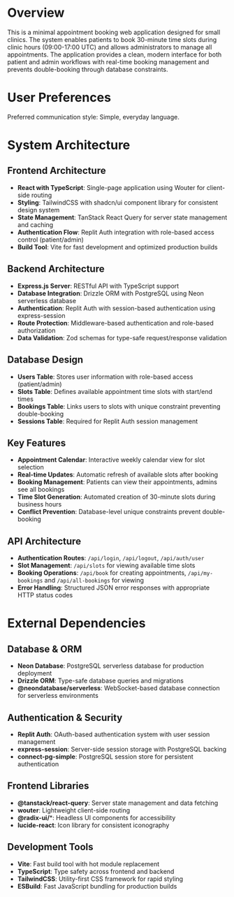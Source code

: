 # Overview

This is a minimal appointment booking web application designed for small clinics. The system enables patients to book 30-minute time slots during clinic hours (09:00-17:00 UTC) and allows administrators to manage all appointments. The application provides a clean, modern interface for both patient and admin workflows with real-time booking management and prevents double-booking through database constraints.

# User Preferences

Preferred communication style: Simple, everyday language.

# System Architecture

## Frontend Architecture
- **React with TypeScript**: Single-page application using Wouter for client-side routing
- **Styling**: TailwindCSS with shadcn/ui component library for consistent design system
- **State Management**: TanStack React Query for server state management and caching
- **Authentication Flow**: Replit Auth integration with role-based access control (patient/admin)
- **Build Tool**: Vite for fast development and optimized production builds

## Backend Architecture
- **Express.js Server**: RESTful API with TypeScript support
- **Database Integration**: Drizzle ORM with PostgreSQL using Neon serverless database
- **Authentication**: Replit Auth with session-based authentication using express-session
- **Route Protection**: Middleware-based authentication and role-based authorization
- **Data Validation**: Zod schemas for type-safe request/response validation

## Database Design
- **Users Table**: Stores user information with role-based access (patient/admin)
- **Slots Table**: Defines available appointment time slots with start/end times
- **Bookings Table**: Links users to slots with unique constraint preventing double-booking
- **Sessions Table**: Required for Replit Auth session management

## Key Features
- **Appointment Calendar**: Interactive weekly calendar view for slot selection
- **Real-time Updates**: Automatic refresh of available slots after booking
- **Booking Management**: Patients can view their appointments, admins see all bookings
- **Time Slot Generation**: Automated creation of 30-minute slots during business hours
- **Conflict Prevention**: Database-level unique constraints prevent double-booking

## API Architecture
- **Authentication Routes**: `/api/login`, `/api/logout`, `/api/auth/user`
- **Slot Management**: `/api/slots` for viewing available time slots
- **Booking Operations**: `/api/book` for creating appointments, `/api/my-bookings` and `/api/all-bookings` for viewing
- **Error Handling**: Structured JSON error responses with appropriate HTTP status codes

# External Dependencies

## Database & ORM
- **Neon Database**: PostgreSQL serverless database for production deployment
- **Drizzle ORM**: Type-safe database queries and migrations
- **@neondatabase/serverless**: WebSocket-based database connection for serverless environments

## Authentication & Security
- **Replit Auth**: OAuth-based authentication system with user session management
- **express-session**: Server-side session storage with PostgreSQL backing
- **connect-pg-simple**: PostgreSQL session store for persistent authentication

## Frontend Libraries
- **@tanstack/react-query**: Server state management and data fetching
- **wouter**: Lightweight client-side routing
- **@radix-ui/***: Headless UI components for accessibility
- **lucide-react**: Icon library for consistent iconography

## Development Tools
- **Vite**: Fast build tool with hot module replacement
- **TypeScript**: Type safety across frontend and backend
- **TailwindCSS**: Utility-first CSS framework for rapid styling
- **ESBuild**: Fast JavaScript bundling for production builds